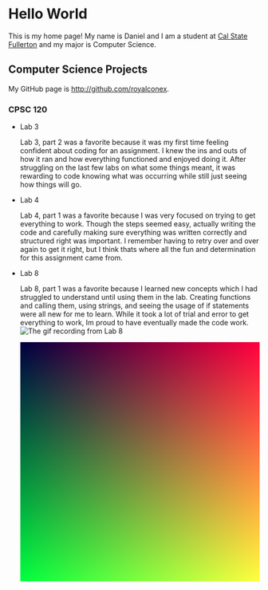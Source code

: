 # Hello World

This is my home page! My name is Daniel and I am a student at [Cal State Fullerton](http://www.fullerton.edu/) and my major is Computer Science.

## Computer Science Projects

My GitHub page is http://github.com/royalconex.

### CPSC 120

* Lab 3

    Lab 3, part 2 was a favorite because it was my first time feeling confident about coding for an assignment. I knew the ins and outs of how it ran and how everything functioned and enjoyed doing it. After struggling on the last few labs on what some things meant, it was rewarding to code knowing what was occurring while still just seeing how things will go.

* Lab 4

    Lab 4, part 1 was a favorite because I was very focused on trying to get everything to work. Though the steps seemed easy, actually writing the code and carefully making sure everything was written correctly and structured right was important. I remember having to retry over and over again to get it right, but I think thats where all the fun and determination for this assignment came from.

* Lab 8

    Lab 8, part 1 was a favorite because I learned new concepts which I had struggled to understand until using them in the lab. Creating functions and calling them, using strings, and seeing the usage of if statements were all new for me to learn. While it took a lot of trial and error to get everything to work, Im proud to have eventually made the code work.
    ![The gif recording from Lab 8](images/lab_8.gif)

    ![The gradient image from Lab 10](images/gradient.png)

